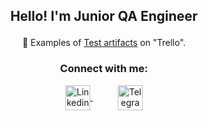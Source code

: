 ## <p align="center">Hello! I'm Junior QA Engineer</p>

<p align="center" dir="auto">
    <g-emoji class="g-emoji" alias="memo" fallback-src="https://github.githubassets.com/images/icons/emoji/unicode/1f4dd.png">📝
    </g-emoji> Examples of <a href="https://trello.com/w/vyalova_test_practice">Test artifacts</a> on "Trello".
</p>

### <p align="center">Connect with me:</p>

<div align="center"> 
<a href="https://linkedin.com/in/karina-vyalova" rel="nofollow">
    <img align="center" src="https://cdn-icons-png.flaticon.com/512/174/174857.png" alt="Linkedin Badge" width="40" style="max-width: 100%;">
</a>

<a  href="https://t.me/karina_vka" rel="nofollow"> 
    <img align="center" src="https://upload.wikimedia.org/wikipedia/commons/thumb/8/83/Telegram_2019_Logo.svg/160px-Telegram_2019_Logo.svg.png" alt="Telegram Badge" width="40px" style="margin-left: 40px; max-width: 100%;">
</a>
</div>




